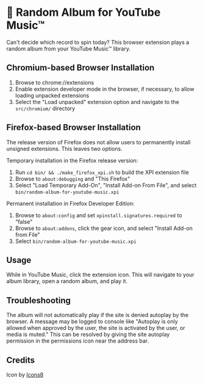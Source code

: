 # 🎲 Random Album for YouTube Music™
Can't decide which record to spin today? This browser extension plays a random album from your YouTube Music™ library.

## Chromium-based Browser Installation
 1. Browse to chrome://extensions
 2. Enable extension developer mode in the browser, if necessary, to allow loading unpacked extensions
 3. Select the "Load unpacked" extension option and navigate to the `src/chromium/` directory

## Firefox-based Browser Installation
The release version of Firefox does not allow users to permanently install unsigned extensions. This leaves two options.

Temporary installation in the Firefox release version:
 1. Run `cd bin/ && ./make_firefox_xpi.sh` to build the XPI extension file
 2. Browse to `about:debugging` and "This Firefox"
 3. Select "Load Temporary Add-On", "Install Add-on From File", and select `bin/random-album-for-youtube-music.xpi`

 Permanent installation in Firefox Developer Edition:
 1. Browse to `about:config` and set `xpinstall.signatures.required` to "false"
 2. Browse to `about:addons`, click the gear icon, and select "Install Add-on from File"
 3. Select `bin/random-album-for-youtube-music.xpi`

## Usage
While in YouTube Music, click the extension icon. This will navigate to your album library, open a random album, and play it.

## Troubleshooting
The album will not automatically play if the site is denied autoplay by the browser. A message may be logged to console like "Autoplay is only allowed when approved by the user, the site is activated by the user, or media is muted." This can be resolved by giving the site autoplay permission in the permissions icon near the address bar.

## Credits
Icon by [Icons8](https://icons8.com/)
